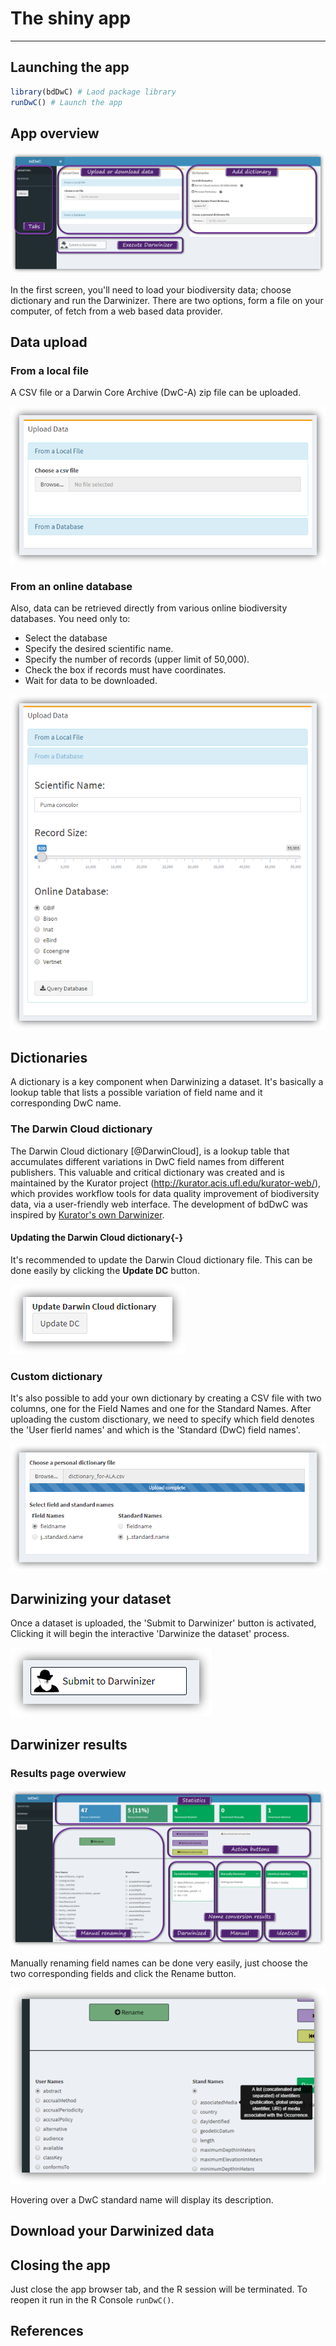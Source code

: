# The shiny app

***

## Launching the app

```r
library(bdDwC) # Laod package library
runDwC() # Launch the app
```

## App overview

[comment]: <> (Need-To-Be-Updated!)

![bdDwC App Overview](img/bdDwC_Getting_started.png "The first screen")

 In the first screen, you'll need to load your biodiversity data; choose dictionary and run the Darwinizer. There are two options, form a file on your computer, of fetch from a web based data provider.

## Data upload

### From a local file

A CSV file or a Darwin Core Archive (DwC-A) zip file can be uploaded.


[comment]: <> (Need-To-Be-Updated!)

![Data upload from a local file](img/bdDwC_Up-local_file.png "bdDwC-app data-upload-local")
 

### From an online database

Also, data can be retrieved directly from various online biodiversity databases. You need only to:

* Select the database
* Specify the desired scientific name.
* Specify the number of records (upper limit of 50,000).
* Check the box if records must have coordinates.
* Wait for data to be downloaded.

[comment]: <> (Need-To-Be-Updated!)

![Data upload from online biodiversity databases](img/bdDwC_Up-database.png "bdDwC-app data-upload-database")


## Dictionaries

A dictionary is a key component when Darwinizing a dataset. It's basically a lookup table that lists a possible variation of field name and it corresponding DwC name.


### The Darwin Cloud dictionary

The Darwin Cloud dictionary [@DarwinCloud], is a lookup table that accumulates different variations in DwC field names from different publishers. This valuable and critical dictionary was created and is maintained by the Kurator project (http://kurator.acis.ufl.edu/kurator-web/), which provides workflow tools for data quality improvement of biodiversity data, via a user-friendly web interface. The development of bdDwC was inspired by <a href= https://github.com/kurator-org/kurator-validation/wiki/CSV-File-Darwinizer target="_blank">Kurator's own Darwinizer</a>.

#### Updating the Darwin Cloud dictionary{-}

It's recommended to update the Darwin Cloud dictionary file. This can be done easily by clicking the **Update DC** button.

[comment]: <> (Need-To-Be-Updated!)

![Updating the Darwin Cloud dictionary](img/bdDwC_update-DC.png "bdDwC-app bdDwC_update-DC")

### Custom dictionary

It's also possible to add your own dictionary by creating a CSV file with two columns, one for the Field Names and one for the Standard Names. After uploading the custom disctionary, we need to specify which field denotes the 'User fierld names' and which is the 'Standard (DwC) field names'. 

[comment]: <> (Need-To-Be-Updated!)

![Uploading your own dictionary](img/bdDwC_personal_dictionary.png "bdDwC-app personal dictionary")

## Darwinizing your dataset

Once a dataset is uploaded, the 'Submit to Darwinizer' button is activated, Clicking it will begin the interactive 'Darwinize the dataset' process.

[comment]: <> (Need-To-Be-Updated!)

![Submit to Darwinizer button](img/bdDwC_Submit.png "bdDwC-app Submit button")

## Darwinizer results

### Results page overwiew

[comment]: <> (Need-To-Be-Updated!)

![Darwinizer results](img/bdDwC_Darwinizer_results.png "bdDwC-app Darwinizer results")

Manually renaming field names can be done very easily, just choose the two corresponding fields and click the Rename button. 

[comment]: <> (Need-To-Be-Updated!)

![Manually renaming fields](img/bdDwC_Manual_rename.png "bdDwC-app Manual renaming")

Hovering over a DwC standard name will display its description.



## Download your Darwinized data

[comment]: <> (Need-To-Be-Updated!)

## Closing the app
Just close the app browser tab, and the R session will be terminated. To reopen it run in the R Console `runDwC()`.

## References

